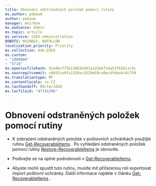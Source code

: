 ```yaml
---
title: Obnovení odstraněných položek pomocí rutiny
ms.author: pebaum
author: pebaum
manager: mnirkhe
ms.audience: Admin
ms.topic: article
ms.service: o365-administration
ROBOTS: NOINDEX, NOFOLLOW
localization_priority: Priority
ms.collection: Adm_O365
ms.custom:
- "1800008"
- "5718"
ms.openlocfilehash: 91a9bcf75b13881b903a1d3b6f2da53f65811c9c
ms.sourcegitcommit: c6692ce0fa1358ec3529e59ca0ecdfdea4cdc759
ms.translationtype: MT
ms.contentlocale: cs-CZ
ms.lasthandoff: 09/14/2020
ms.locfileid: "47741296"
---
```

# <a name="recover-deleted-items-with-cmdlet"></a>Obnovení odstraněných položek pomocí rutiny

- K zobrazení odstraněných položek v poštovních schránkách použijte rutinu [Get-RecoverableItems](https://docs.microsoft.com/powershell/module/exchange/get-recoverableitems?view=exchange-ps) . Po vyhledání odstraněných položek pomocí rutiny [Restore-RecoverableItems](https://docs.microsoft.com/powershell/module/exchange/Restore-RecoverableItems?view=exchange-ps) je obnovíte.

- Podívejte se na úplné podrobnosti v [Get-RecoverableItems](https://docs.microsoft.com/powershell/module/exchange/get-recoverableitems?view=exchange-ps).

- Abyste mohli spustit tuto rutinu, musíte mít přiřazenou roli exportovat import poštovní schránky. Další informace najdete v článku [Get-RecoverableItems](https://docs.microsoft.com/powershell/module/exchange/get-recoverableitems?view=exchange-ps) .
